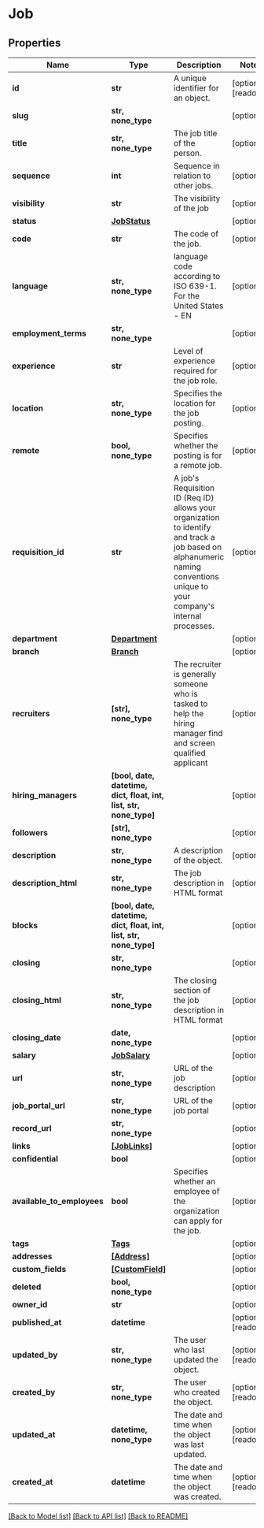# Job


## Properties
Name | Type | Description | Notes
------------ | ------------- | ------------- | -------------
**id** | **str** | A unique identifier for an object. | [optional] [readonly] 
**slug** | **str, none_type** |  | [optional] 
**title** | **str, none_type** | The job title of the person. | [optional] 
**sequence** | **int** | Sequence in relation to other jobs. | [optional] 
**visibility** | **str** | The visibility of the job | [optional] 
**status** | [**JobStatus**](JobStatus.md) |  | [optional] 
**code** | **str** | The code of the job. | [optional] 
**language** | **str, none_type** | language code according to ISO 639-1. For the United States - EN | [optional] 
**employment_terms** | **str, none_type** |  | [optional] 
**experience** | **str** | Level of experience required for the job role. | [optional] 
**location** | **str, none_type** | Specifies the location for the job posting. | [optional] 
**remote** | **bool, none_type** | Specifies whether the posting is for a remote job. | [optional] 
**requisition_id** | **str** | A job&#39;s Requisition ID (Req ID) allows your organization to identify and track a job based on alphanumeric naming conventions unique to your company&#39;s internal processes. | [optional] 
**department** | [**Department**](Department.md) |  | [optional] 
**branch** | [**Branch**](Branch.md) |  | [optional] 
**recruiters** | **[str], none_type** | The recruiter is generally someone who is tasked to help the hiring manager find and screen qualified applicant | [optional] 
**hiring_managers** | **[bool, date, datetime, dict, float, int, list, str, none_type]** |  | [optional] 
**followers** | **[str], none_type** |  | [optional] 
**description** | **str, none_type** | A description of the object. | [optional] 
**description_html** | **str, none_type** | The job description in HTML format | [optional] 
**blocks** | **[bool, date, datetime, dict, float, int, list, str, none_type]** |  | [optional] 
**closing** | **str, none_type** |  | [optional] 
**closing_html** | **str, none_type** | The closing section of the job description in HTML format | [optional] 
**closing_date** | **date, none_type** |  | [optional] 
**salary** | [**JobSalary**](JobSalary.md) |  | [optional] 
**url** | **str, none_type** | URL of the job description | [optional] 
**job_portal_url** | **str, none_type** | URL of the job portal | [optional] 
**record_url** | **str, none_type** |  | [optional] 
**links** | [**[JobLinks]**](JobLinks.md) |  | [optional] 
**confidential** | **bool** |  | [optional] 
**available_to_employees** | **bool** | Specifies whether an employee of the organization can apply for the job. | [optional] 
**tags** | [**Tags**](Tags.md) |  | [optional] 
**addresses** | [**[Address]**](Address.md) |  | [optional] 
**custom_fields** | [**[CustomField]**](CustomField.md) |  | [optional] 
**deleted** | **bool, none_type** |  | [optional] 
**owner_id** | **str** |  | [optional] 
**published_at** | **datetime** |  | [optional] [readonly] 
**updated_by** | **str, none_type** | The user who last updated the object. | [optional] [readonly] 
**created_by** | **str, none_type** | The user who created the object. | [optional] [readonly] 
**updated_at** | **datetime, none_type** | The date and time when the object was last updated. | [optional] [readonly] 
**created_at** | **datetime** | The date and time when the object was created. | [optional] [readonly] 

[[Back to Model list]](../../README.md#documentation-for-models) [[Back to API list]](../../README.md#documentation-for-api-endpoints) [[Back to README]](../../README.md)


